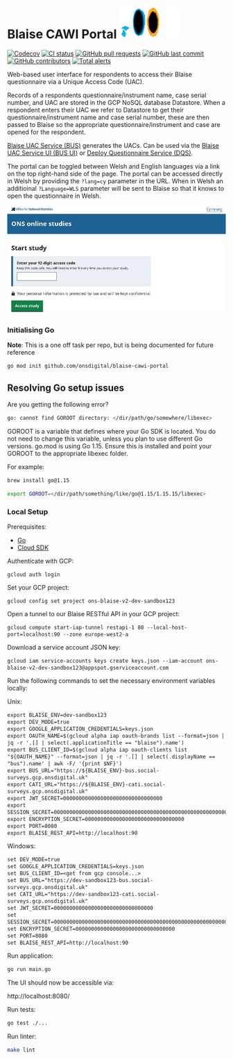 # Blaise CAWI Portal ![Portal](.github/portal.gif)

[![Codecov](https://codecov.io/gh/ONSdigital/blaise-cawi-portal/branch/main/graph/badge.svg)](https://codecov.io/gh/ONSdigital/blaise-cawi-portal)
[![CI status](https://github.com/ONSdigital/blaise-cawi-portal/workflows/Test%20and%20coverage/badge.svg)](https://github.com/ONSdigital/blaise-cawi-portal/workflows/Test%20coverage%20report/badge.svg)
[![GitHub pull requests](https://img.shields.io/github/issues-pr-raw/ONSdigital/blaise-cawi-portal.svg)](https://github.com/ONSdigital/blaise-cawi-portal/pulls)
[![GitHub last commit](https://img.shields.io/github/last-commit/ONSdigital/blaise-cawi-portal.svg)](https://github.com/ONSdigital/blaise-cawi-portal/commits)
[![GitHub contributors](https://img.shields.io/github/contributors/ONSdigital/blaise-cawi-portal.svg)](https://github.com/ONSdigital/blaise-cawi-portal/graphs/contributors)
[![Total alerts](https://img.shields.io/lgtm/alerts/g/ONSdigital/blaise-cawi-portal.svg?logo=lgtm&logoWidth=18)](https://lgtm.com/projects/g/ONSdigital/blaise-cawi-portal/alerts/)

Web-based user interface for respondents to access their Blaise questionnaire via a Unique Access Code (UAC).

Records of a respondents questionnaire/instrument name, case serial number, and UAC are stored in the GCP NoSQL database Datastore. When a respondent enters their UAC we refer to Datastore to get their questionnaire/instrument name and case serial number, these are then passed to Blaise so the appropriate questionnaire/instrument and case are opened for the respondent.

[Blaise UAC Service (BUS)](https://github.com/ONSdigital/blaise-uac-service) generates the UACs. Can be used via the [Blaise UAC Service UI (BUS UI)](https://github.com/ONSdigital/blaise-uac-service-ui) or [Deploy Questionnaire Service (DQS)](https://github.com/ONSdigital/blaise-deploy-questionnaire-service).

The portal can be toggled between Welsh and English languages via a link on the top right-hand side of the page. The portal can be accessed directly in Welsh by providing the `?lang=cy` parameter in the URL. When in Welsh an additioinal `?Language=WLS` parameter will be sent to Blaise so that it knows to open the questionnaire in Welsh.

![UI](.github/ui.png)

### Initialising Go

**Note**: This is a one off task per repo, but is being documented for future reference

```sh
go mod init github.com/onsdigital/blaise-cawi-portal
```

## Resolving Go setup issues

Are you getting the following error?

```sh
go: cannot find GOROOT directory: </dir/path/go/somewhere/libexec>
```

GOROOT is a variable that defines where your Go SDK is located. You do not need to change this variable, unless you plan to use different Go versions. go.mod is using Go 1.15. Ensure this is installed and point your GOROOT to the appropriate libexec folder.

For example:

```sh
brew install go@1.15
```

```sh
export GOROOT=</dir/path/something/like/go@1.15/1.15.15/libexec>
```

### Local Setup

Prerequisites:

- [Go](https://go.dev/)
- [Cloud SDK](https://cloud.google.com/sdk/)

Authenticate with GCP:
```shell
gcloud auth login
```

Set your GCP project:
```shell
gcloud config set project ons-blaise-v2-dev-sandbox123
```

Open a tunnel to our Blaise RESTful API in your GCP project:
```shell
gcloud compute start-iap-tunnel restapi-1 80 --local-host-port=localhost:90 --zone europe-west2-a
```

Download a service account JSON key:
```
gcloud iam service-accounts keys create keys.json --iam-account ons-blaise-v2-dev-sandbox123@appspot.gserviceaccount.com
```

Run the following commands to set the necessary environment variables locally:

Unix:

```
export BLAISE_ENV=dev-sandbox123
export DEV_MODE=true
export GOOGLE_APPLICATION_CREDENTIALS=keys.json
export OAUTH_NAME=$(gcloud alpha iap oauth-brands list --format=json | jq -r '.[] | select(.applicationTitle == "blaise").name')
export BUS_CLIENT_ID=$(gcloud alpha iap oauth-clients list "${OAUTH_NAME}" --format=json | jq -r '.[] | select(.displayName == "bus").name' | awk -F/ '{print $NF}')
export BUS_URL="https://${BLAISE_ENV}-bus.social-surveys.gcp.onsdigital.uk"
export CATI_URL="https://${BLAISE_ENV}-cati.social-surveys.gcp.onsdigital.uk"
export JWT_SECRET=00000000000000000000000000000000
export SESSION_SECRET=0000000000000000000000000000000000000000000000000000000000000000
export ENCRYPTION_SECRET=00000000000000000000000000000000
export PORT=8080
export BLAISE_REST_API=http://localhost:90
```

Windows:

```
set DEV_MODE=true
set GOOGLE_APPLICATION_CREDENTIALS=keys.json
set BUS_CLIENT_ID=<get from gcp console...>
set BUS_URL="https://dev-sandbox123-bus.social-surveys.gcp.onsdigital.uk"
set CATI_URL="https://dev-sandbox123-cati.social-surveys.gcp.onsdigital.uk"
set JWT_SECRET=00000000000000000000000000000000
set SESSION_SECRET=0000000000000000000000000000000000000000000000000000000000000000
set ENCRYPTION_SECRET=00000000000000000000000000000000
set PORT=8080
set BLAISE_REST_API=http://localhost:90
```

Run application:

```sh
go run main.go
```

The UI should now be accessible via:

http://localhost:8080/

Run tests:

```sh
go test ./...
```

Run linter:
```sh
make lint
```